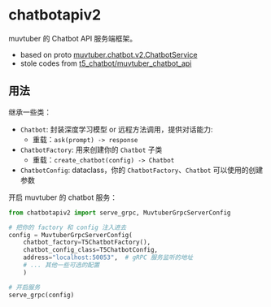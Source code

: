 # chatbotapiv2

muvtuber 的 Chatbot API 服务端框架。

- based on proto [muvtuber.chatbot.v2.ChatbotService](https://github.com/cdfmlr/muvtuber-proto/blob/8d7cc02676cb8144683a185266c36dca18436b5e/muvtuber/chatbot/v2/chatbot.proto)
- stole codes from [t5_chatbot/muvtuber_chatbot_api](https://github.com/cdfmlr/t5_chatbot/tree/main/t5_chatbot/muvtuber_chatbot_api)

## 用法

继承一些类：

- `Chatbot`: 封装深度学习模型 or 远程方法调用，提供对话能力:
    - 重载：`ask(prompt) -> response`
- `ChatbotFactory`: 用来创建你的 `Chatbot` 子类
    - 重载：`create_chatbot(config) -> Chatbot`
- `ChatbotConfig`: dataclass，你的 `ChatbotFactory`、`Chatbot` 可以使用的创建参数

开启 muvtuber 的 chatbot 服务：

```python
from chatbotapiv2 import serve_grpc, MuvtuberGrpcServerConfig

# 把你的 factory 和 config 注入进去
config = MuvtuberGrpcServerConfig(
    chatbot_factory=T5ChatbotFactory(),
    chatbot_config_class=T5ChatbotConfig,
    address="localhost:50053",  # gRPC 服务监听的地址
    # ... 其他一些可选的配置
    )

# 开启服务
serve_grpc(config)
```

